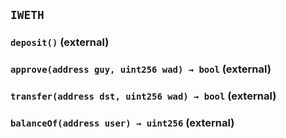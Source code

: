 ## `IWETH`






### `deposit()` (external)





### `approve(address guy, uint256 wad) → bool` (external)





### `transfer(address dst, uint256 wad) → bool` (external)





### `balanceOf(address user) → uint256` (external)






